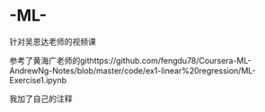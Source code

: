 # -ML-
针对吴恩达老师的视频课


参考了黄海广老师的githttps://github.com/fengdu78/Coursera-ML-AndrewNg-Notes/blob/master/code/ex1-linear%20regression/ML-Exercise1.ipynb


我加了自己的注释
